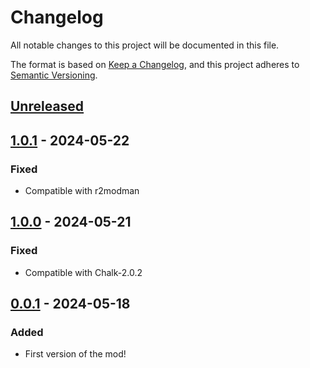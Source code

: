 # Changelog

All notable changes to this project will be documented in this file.

The format is based on [Keep a Changelog](https://keepachangelog.com/en/1.1.0/),
and this project adheres to [Semantic Versioning](https://semver.org/spec/v2.0.0.html).

## [Unreleased]

## [1.0.1] - 2024-05-22

### Fixed

- Compatible with r2modman

## [1.0.0] - 2024-05-21

### Fixed

- Compatible with Chalk-2.0.2

## [0.0.1] - 2024-05-18

### Added

- First version of the mod!

[unreleased]: https://github.com/abevol/GoldenPom/compare/1.0.1...HEAD
[1.0.1]: https://github.com/abevol/GoldenPom/compare/1.0.0...1.0.1
[1.0.0]: https://github.com/abevol/GoldenPom/compare/0.0.1...1.0.0
[0.0.1]: https://github.com/abevol/GoldenPom/compare/61c0d02f8e98da3998326a045d6668aa21f412b2...0.0.1

